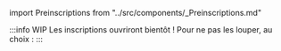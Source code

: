 import Preinscriptions from "../src/components/_Preinscriptions.md"

:::info WIP
Les inscriptions ouvriront bientôt ! Pour ne pas les louper, au choix :
<Preinscriptions/>
:::